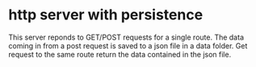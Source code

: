 # http server with persistence

This server reponds to GET/POST requests for a single route. The data coming in 
from a post request is saved to a json file in a data folder. Get request to 
the same route return the data contained in the json file.
